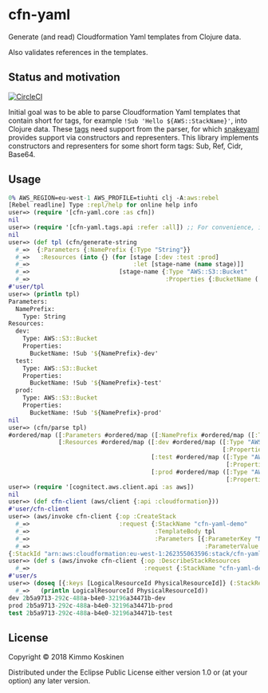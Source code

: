 # cfn-yaml

Generate (and read) Cloudformation Yaml templates from Clojure data.

Also validates references in the templates.

## Status and motivation

[![CircleCI](https://circleci.com/gh/portkey-cloud/cfn-yaml.svg?style=svg)](https://circleci.com/gh/portkey-cloud/cfn-yaml)

Initial goal was to be able to parse Cloudformation Yaml templates that contain short for tags, for example `!Sub 'Hello ${AWS::StackName}'`, into Clojure data. These [tags](https://yaml.org/spec/1.1/#local%20tag/) need support from the parser, for which [snakeyaml](https://bitbucket.org/asomov/snakeyaml/wiki/Documentation#markdown-header-constructors-representers-resolvers) provides support via constructors and representers. This library implements constructors and representers for some short form tags: Sub, Ref, Cidr, Base64.

## Usage

```clojure
0% AWS_REGION=eu-west-1 AWS_PROFILE=tiuhti clj -A:aws:rebel
[Rebel readline] Type :repl/help for online help info
user=> (require '[cfn-yaml.core :as cfn])
nil
user=> (require '[cfn-yaml.tags.api :refer :all]) ;; For convenience, i.e. (!Sub "...")
nil
user=> (def tpl (cfn/generate-string
  #_=>  {:Parameters {:NamePrefix {:Type "String"}}
  #_=>   :Resources (into {} (for [stage [:dev :test :prod]
  #_=>                             :let [stage-name (name stage)]]
  #_=>                         [stage-name {:Type "AWS::S3::Bucket"
  #_=>                                      :Properties {:BucketName (!Sub (str "${NamePrefix}-" stage-name))}}]))}))
#'user/tpl
user=> (println tpl)
Parameters:
  NamePrefix:
    Type: String
Resources:
  dev:
    Type: AWS::S3::Bucket
    Properties:
      BucketName: !Sub '${NamePrefix}-dev'
  test:
    Type: AWS::S3::Bucket
    Properties:
      BucketName: !Sub '${NamePrefix}-test'
  prod:
    Type: AWS::S3::Bucket
    Properties:
      BucketName: !Sub '${NamePrefix}-prod'
nil
user=> (cfn/parse tpl)
#ordered/map ([:Parameters #ordered/map ([:NamePrefix #ordered/map ([:Type "String"])])]
              [:Resources #ordered/map ([:dev #ordered/map ([:Type "AWS::S3::Bucket"]
                                                            [:Properties #ordered/map ([:BucketName #cfn_yaml.tags.!Sub{:string "${NamePrefix}-dev", :bindings{}}])])]
                                        [:test #ordered/map ([:Type "AWS::S3::Bucket"]
                                                             [:Properties #ordered/map ([:BucketName #cfn_yaml.tags.!Sub{:string "${NamePrefix}-test", :bindings {}}])])]
                                        [:prod #ordered/map ([:Type "AWS::S3::Bucket"]
                                                             [:Properties #ordered/map ([:BucketName #cfn_yaml.tags.!Sub{:string "${NamePrefix}-prod", :bindings {}}])])])])
user=> (require '[cognitect.aws.client.api :as aws])
nil
user=> (def cfn-client (aws/client {:api :cloudformation}))
#'user/cfn-client
user=> (aws/invoke cfn-client {:op :CreateStack
  #_=>                         :request {:StackName "cfn-yaml-demo"
  #_=>                                   :TemplateBody tpl
  #_=>                                   :Parameters [{:ParameterKey "NamePrefix"
  #_=>                                                 :ParameterValue (str (java.util.UUID/randomUUID))}]}})
{:StackId "arn:aws:cloudformation:eu-west-1:262355063596:stack/cfn-yaml-demo/290de310-0c25-11e9-9e69-0a611b368f3e"}
user=> (def s (aws/invoke cfn-client {:op :DescribeStackResources
  #_=>                                :request {:StackName "cfn-yaml-demo"}}))
#'user/s
user=> (doseq [{:keys [LogicalResourceId PhysicalResourceId]} (:StackResources s)]
  #_=>   (println LogicalResourceId PhysicalResourceId))
dev 2b5a9713-292c-488a-b4e0-32196a34471b-dev
prod 2b5a9713-292c-488a-b4e0-32196a34471b-prod
test 2b5a9713-292c-488a-b4e0-32196a34471b-test
```

## License

Copyright © 2018 Kimmo Koskinen

Distributed under the Eclipse Public License either version 1.0 or (at
your option) any later version.
